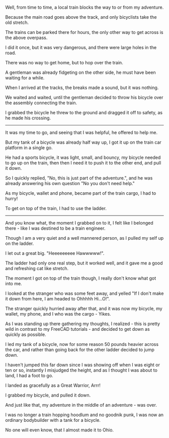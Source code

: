 Well, from time to time,
a local train blocks the way to or from my adventure.

Because the main road goes above the track,
and only bicyclists take the old stretch.

The trains can be parked there for hours,
the only other way to get across is the above overpass.

I did it once,
but it was very dangerous, and there were large holes in the road.

There was no way to get home,
but to hop over the train.

A gentleman was already fidgeting on the other side,
he must have been waiting for a while.

When I arrived at the tracks,
the breaks made a sound, but it was nothing.

We waited and waited,
until the gentleman decided to throw his bicycle over the assembly connecting the train.

I grabbed the bicycle he threw to the ground and dragged it off to safety,
as he made his crossing.

---

It was my time to go, and seeing that I was helpful,
he offered to help me.

But my tank of a bicycle was already half way up,
I got it up on the train car platform in a single go.

He had a sports bicycle, it was light, small, and bouncy,
my bicycle needed to go up on the train, then then I need it to push it to the other end, and pull it down.

So I quickly replied, "No, this is just part of the adventure.",
and he was already answering his own question "No you don't need help."

As my bicycle, wallet and phone, became part of the train cargo,
I had to hurry!

To get on top of the train,
I had to use the ladder.

---

And you know what, the moment I grabbed on to it,
I felt like I belonged there - like I was destined to be a train engineer.

Though I am a very quiet and a well mannered person,
as I pulled my self up on the ladder.

I let out a great big.
"Heeeeeeeee Hawwwww!".

The ladder had only one real step,
but it worked well, and it gave me a good and refreshing cat like stretch.

The moment I got on top of the train though,
I really don't know what got into me.

I looked at the stranger who was some feet away,
and yelled "If I don't make it down from here, I am headed to Ohhhhh Hi...O!".

The stranger quickly hurried away after that,
and it was now my bicycle, my wallet, my phone, and I who was the cargo - Yikes.

As I was standing up there gathering my thoughts,
I realized - this is pretty wild in contrast to my FreeCAD tutorials - and decided to get down as quickly as possible.

I led my tank of a bicycle, now for some reason 50 pounds heavier across the car,
and rather than going back for the other ladder decided to jump down.

I haven't jumped this far down since I was showing off when I was eight or ten or so,
instantly I misjudged the height, and as I thought I was about to land, I had a foot to go.

I landed as gracefully as a Great Warrior,
Arrr!

I grabbed my bicycle,
and pulled it down.

And just like that,
my adventure in the middle of an adventure - was over.

I was no longer a train hopping hoodlum and no goodnik punk,
I was now an ordinary bodybuilder with a tank for a bicycle.

No one will even know,
that I almost made it to Ohio.
